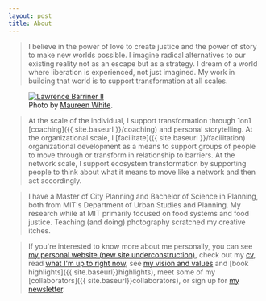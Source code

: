 ```yaml
---
layout: post
title: About
---
```




>I believe in the power of love to create justice and the power of story to make new worlds possible. I imagine radical alternatives to our existing reality not as an escape but as a strategy. I dream of a world where liberation is experienced, not just imagined. My work in building that world is to support transformation at all scales. 

<figure>
  <a href="https://imgur.com/a/uLMYt3O" target="_blank"><img alt="Lawrence Barriner II" src="https://i.imgur.com/jEatYBg.jpg"/></a>
  <figcaption>
    Photo by <a href="https://www.maureenwhitephotography.com">Maureen White</a>.
  </figcaption>
</figure>

>At the scale of the individual, I support transformation through 1on1 [coaching]({{ site.baseurl }}/coaching) and personal storytelling. At the organizational scale, I [facilitate]({{ site.baseurl }}/facilitation) organizational development as a means to support groups of people to move through or transform in relationship to barriers. At the network scale, I support ecosystem transformation by supporting people to think about what it means to move like a network and then act accordingly. 

> I have a Master of City Planning and Bachelor of Science in Planning, both from MIT's Department of Urban Studies and Planning. My research while at MIT primarily focused on food systems and food justice. Teaching (and doing) photography scratched my creative itches. 


> If you're interested to know more about me personally, you can see [my personal website (new site underconstruction)](http://www.lawrencebarrinerii.com/), check out my [cv](http://lqb2.co/online-cv/), read [what I'm up to right now](http://lqb2.co/now/), see [my vision and values](http://www.lawrencebarrinerii.com/vision) and [book highlights]({{ site.baseurl}}highlights), meet some of my [collaborators]({{ site.baseurl}}collaborators), or sign up for [my newsletter](http://www.tinyletter.com/lqb2).